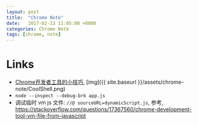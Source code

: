 ```yaml
---
layout: post
title:  "Chrome Note"
date:   2017-02-13 11:05:00 +0800
categories: Chrome Note
tags: [chrome, note]
---
```


# Links
* [Chrome开发者工具的小技巧](http://coolshell.cn/articles/17634.html), [img]({{ site.baseurl }}/assets/chrome-note/CoolShell.png)
* `node --inspect --debug-brk app.js`
* 调试临时 vm js 文件: `//@ sourceURL=dynamicScript.js`, 参考, https://stackoverflow.com/questions/17367560/chrome-development-tool-vm-file-from-javascript
